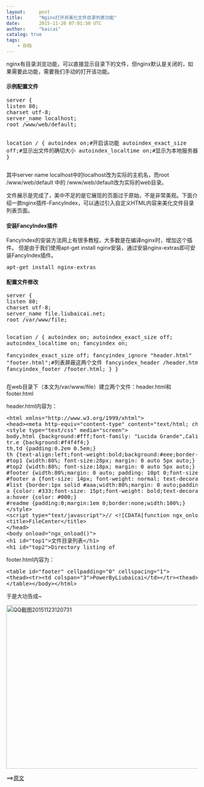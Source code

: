 ```yaml
---
layout:     post
title:      "Nginx打开并美化文件目录列表功能"
date:       2015-11-20 07:01:30 UTC
author:     "baicai"
catalog: true
tags:
    - 存档
---
```


nginx有目录浏览功能，可以直接显示目录下的文件，但nginx默认是关闭的，如果需要此功能，需要我们手动的打开该功能。
<h4 id="title-0">示例配置文件</h4>
<pre class="brush:bash;">server {
listen 80;
charset utf-8;
server_name localhost;
root /www/web/default;
 
location / {
autoindex on;#开启该功能
autoindex_exact_size off;#显示出文件的确切大小
autoindex_localtime on;#显示为本地服务器时间
}
}</pre>
其中server name localhost中的localhost改为实际的主机名，而root /www/web/default 中的 /www/web/default改为实际的web目录。

文件展示是完成了，美中不足的是它展现的页面过于原始，不是非常美观。下面介绍一款nginx插件-FancyIndex，可以通过引入自定义HTML内容来美化文件目录列表页面。
<h4 id="title-0">安装FancyIndex插件</h4>
FancyIndex的安装方法网上有很多教程，大多数是在编译nginx时，增加这个插件。
但是由于我们使用apt-get install nginx安装，通过安装nginx-extras即可安装FancyIndex插件。
<pre class="brush:bash;">apt-get install nginx-extras</pre>
<h4 id="title-1">配置文件修改</h4>
<pre class="brush:bash;">server {
listen 80;
charset utf-8;
server_name file.liubaicai.net;
root /var/www/file;
 
location / {
autoindex on;
autoindex_exact_size off;
autoindex_localtime on;
fancyindex on;             
fancyindex_exact_size off;
fancyindex_ignore "header.html" "footer.html";#列表屏蔽这两个文件
fancyindex_header /header.html;
fancyindex_footer /footer.html;
}
}</pre>
在web目录下（本文为/var/www/file）建立两个文件：header.html和footer.html

header.html内容为：
<pre class="lang:xhtml decode:true ">&lt;html xmlns="http://www.w3.org/1999/xhtml"&gt;
&lt;head&gt;&lt;meta http-equiv="content-type" content="text/html; charset=utf-8"/&gt;
&lt;style type="text/css" media="screen"&gt;
body,html {background:#fff;font-family: "Lucida Grande",Calibri,Arial;font-size: 13pt;color: #333;background: #f8f8f8;}
tr.e {background:#f4f4f4;}
th,td {padding:0.2em 0.5em;}
th {text-align:left;font-weight:bold;background:#eee;border-bottom:1px solid #aaa;}
#top1 {width:80%; font-size:28px; margin: 0 auto 5px auto;}
#top2 {width:80%; font-size:18px; margin: 0 auto 5px auto;}
#footer {width:80%;margin: 0 auto; padding: 10pt 0;font-size: 10pt;text-align:center;}
#footer a {font-size: 14px; font-weight: normal; text-decoration: underline;}
#list {border:1px solid #aaa;width:80%;margin: 0 auto;padding: 0;}
a {color: #333;font-size: 15pt;font-weight: bold;text-decoration: none;}
a:hover {color: #000;}
#readme {padding:0;margin:1em 0;border:none;width:100%;}
&lt;/style&gt;
&lt;script type="text/javascript"&gt;// &lt;![CDATA[function ngx_onload(){var f=document.getElementById('readme');if(!(f&amp;&amp;f.contentDocument))return;f.style.height=f.contentDocument.body.offsetHeight+'px';f.contentDocument.body.style.padding='0';f.contentDocument.body.style.margin='0';}// ]]&gt;&lt;/script&gt;
&lt;title&gt;FileCenter&lt;/title&gt;
&lt;/head&gt;
&lt;body onload="ngx_onload()"&gt;
&lt;h1 id="top1"&gt;文件目录列表&lt;/h1&gt;
&lt;h1 id="top2"&gt;Directory listing of</pre>
footer.html内容为：
<pre class="lang:xhtml decode:true ">&lt;table id="footer" cellpadding="0" cellspacing="1"&gt;
&lt;thead&gt;&lt;tr&gt;&lt;td colspan="3"&gt;PowerByLiubaicai&lt;/td&gt;&lt;/tr&gt;&lt;thead&gt;
&lt;/table&gt;&lt;/body&gt;&lt;/html&gt;</pre>
于是大功告成~

<img class="alignnone wp-image-591 size-full" src="http://www.liubaicai.net/wp-content/uploads/2015/11/QQ截图20151123120731.png" alt="QQ截图20151123120731" width="903" height="431" />

==&gt;<a href="http://www.tennfy.com/2489.html">原文</a>